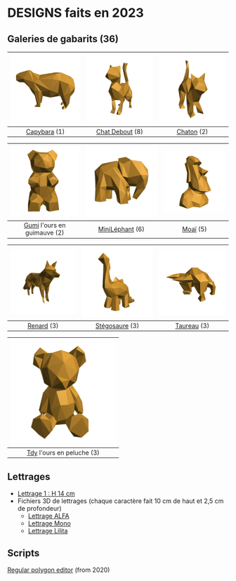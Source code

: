 # DESIGNS faits en 2023

## Galeries de gabarits (36)
| ![](https://github.com/gilboonet/designs/blob/master/2023/assets/images/miniCapybara.png) | ![](https://github.com/gilboonet/designs/blob/master/2023/assets/images/miniChatDebout.png) | ![](https://github.com/gilboonet/designs/blob/master/2023/assets/images/miniChaton.png) |
|:--:|:--:|:--:|
|[Capybara](https://github.com/gilboonet/designs/blob/master/2023/capybara/README.md) (1)|[Chat Debout](https://github.com/gilboonet/designs/blob/master/2023/chat_debout/README.md) (8)| [Chaton](https://github.com/gilboonet/designs/blob/master/2023/chaton/README.md) (2)|

| ![](https://github.com/gilboonet/designs/blob/master/2023/assets/images/miniGumi.png) | ![](https://github.com/gilboonet/designs/blob/master/2023/assets/images/miniMile.png) | ![](https://github.com/gilboonet/designs/blob/master/2023/assets/images/miniMoai.png) |
|:--:|:--:|:--:|
|[Gumi](https://github.com/gilboonet/designs/blob/master/2023/gumi/README.md) l'ours en guimauve (2)|[MiniLéphant](https://github.com/gilboonet/designs/blob/master/2023/mini_lephant/README.md) (6)|[Moaï](https://github.com/gilboonet/designs/blob/master/2023/moai/README.md) (5)|

| ![](https://github.com/gilboonet/designs/blob/master/2023/assets/images/miniRenard.png) |![](https://github.com/gilboonet/designs/blob/master/2023/assets/images/miniCuteDino.png) |![](https://github.com/gilboonet/designs/blob/master/2023/assets/images/miniTaureau.png) |
|:--:|:--:|:--:|
|[Renard](https://github.com/gilboonet/designs/blob/master/2023/renard/README.md) (3)|[Stégosaure](https://github.com/gilboonet/designs/blob/master/2023/stegosaure/README.md) (3)|[Taureau](https://github.com/gilboonet/designs/blob/master/2023/taureau/README.md) (3)|

| ![](https://github.com/gilboonet/designs/blob/master/2023/assets/images/miniTdy.png) |
|:--:|
|[Tdy](https://github.com/gilboonet/designs/blob/master/2023/tdy/README.md) l'ours en peluche (3)|

## Lettrages
- [Lettrage 1 : H 14 cm](https://raw.githubusercontent.com/gilboonet/designs/master/2023/lettres_et_chiffres.pdf)
- Fichiers 3D de lettrages (chaque caractère fait 10 cm de haut et 2,5 cm de profondeur)
  - [Lettrage ALFA](https://github.com/gilboonet/designs/tree/master/2023/LETTRAGES/ALFA)
  - [Lettrage Mono](https://github.com/gilboonet/designs/tree/master/2023/LETTRAGES/Mono)
  - [Lettrage Lilita](https://github.com/gilboonet/designs/tree/master/2023/LETTRAGES/Lilita)

## Scripts
[Regular polygon editor](https://openjscad.xyz#https://raw.githubusercontent.com/gilboonet/designs/master/2023/RegularPolygons.js) (from 2020)
